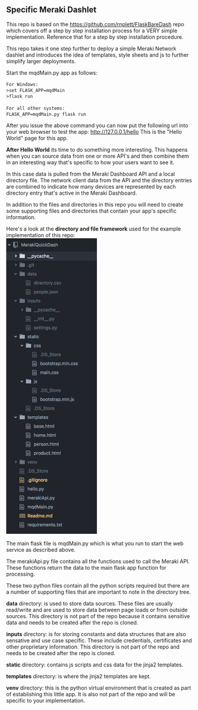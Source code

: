 
## Specific Meraki Dashlet

This repo is based on the https://github.com/rnplett/FlaskBareDash repo which covers off a step by step installation process for a VERY simple implementation. Reference that for a step by step installation procedure.

This repo takes it one step further to deploy a simple Meraki Network dashlet and introduces the idea of templates, style sheets and js to further simplify larger deployments.

Start the mqdMain.py app as follows:
```
For Windows:
>set FLASK_APP=mqdMain
>flask run

For all other systems:
FLASK_APP=mqdMain.py flask run
```

After you issue the above command you can now put the following url into your web browser to test the app:
http://127.0.0.1/hello
This is the "Hello World" page for this app.

<b>After Hello World</b> its time to do something more interesting. This happens when you can source data from one or more API's and then combine them in an interesting way that's specific to how your users want to see it.

In this case data is pulled from the Meraki Dashboard API and a local directory file. The network client data from the API and the directory entries are combined to indicate how many devices are represented by each directory entry that's active in the Meraki Dashboard.

In addition to the files and directories in this repo you will need to create some supporting files and directories that contain your app's specific information.

Here's a look at the <b>directory and file framework</b> used for the example implementation of this repo:<br>
![Directory Tree](lstree.png "Directory Tree")

The main flask file is mqdMain.py which is what you run to start the web service as described above.

The merakiApi.py file contains all the functions used to call the Meraki API. These functions return the data to the main flask app function for processing.

These two python files contain all the python scripts required but there are a number of supporting files that are important to note in the directory tree.

<b>data</b> directory:  is used to store data sources. These files are usually read/write and are used to store data between page loads or from outside sources. This directory is not part of the repo because it contains sensitive data and needs to be created after the repo is cloned.

<b>inputs</b> directory:  is for storing constants and data structures that are also sensative and use case specific. These include credentials, certificates and other proprietary information. This directory is not part of the repo and needs to be created after the repo is cloned.

<b>static</b> directory:  contains js scripts and css data for the jinja2 templates.

<b>templates</b> directory:  is where the jinja2 templates are kept.

<b>venv</b> directory: this is the python virtual environment that is created as part of establishing this little app. It is also not part of the repo and will be specific to your implementation.
